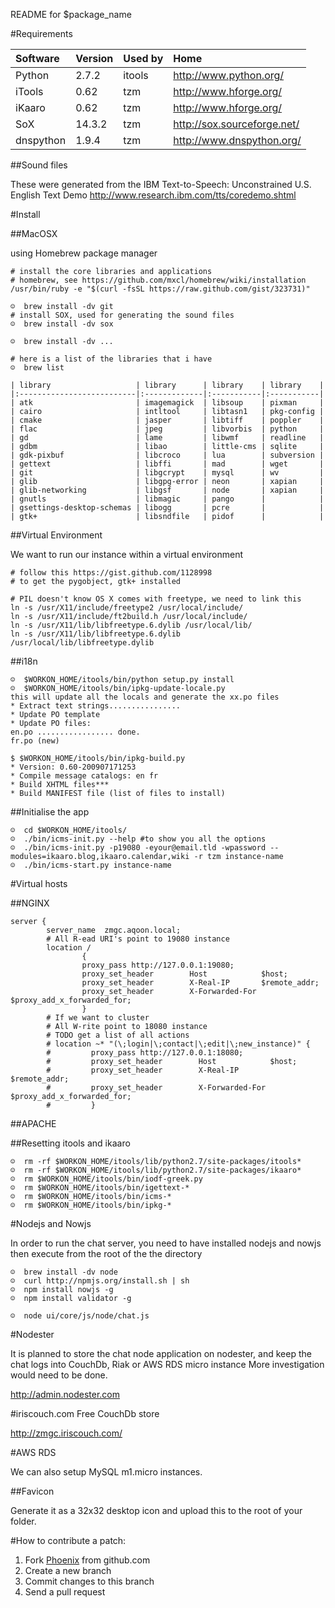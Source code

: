 README for $package_name

#Requirements

| Software  | Version | Used by | Home                        |
|:----------|:--------|:--------|:----------------------------|
| Python    | 2.7.2   | itools  | http://www.python.org/      |
| iTools    | 0.62    | tzm     | http://www.hforge.org/      |
| iKaaro    | 0.62    | tzm     | http://www.hforge.org/      |
| SoX       | 14.3.2  | tzm     | http://sox.sourceforge.net/ |
| dnspython | 1.9.4   | tzm     | http://www.dnspython.org/   |


##Sound files

These were generated from the IBM Text-to-Speech: Unconstrained U.S. English Text Demo http://www.research.ibm.com/tts/coredemo.shtml

#Install

##MacOSX

using Homebrew package manager

	# install the core libraries and applications
	# homebrew, see https://github.com/mxcl/homebrew/wiki/installation
	/usr/bin/ruby -e "$(curl -fsSL https://raw.github.com/gist/323731)"
	
	☺  brew install -dv git
	# install SOX, used for generating the sound files
	☺  brew install -dv sox
	
	☺  brew install -dv ...
	
	# here is a list of the libraries that i have
	☺  brew list
                                               
	| library                   | library      | library    | library    |
	|:--------------------------|:-------------|:-----------|:-----------|
	| atk                       | imagemagick  | libsoup    | pixman     |
	| cairo                     | intltool     | libtasn1   | pkg-config |
	| cmake                     | jasper       | libtiff    | poppler    |
	| flac                      | jpeg         | libvorbis  | python     |
	| gd                        | lame         | libwmf     | readline   |
	| gdbm                      | libao        | little-cms | sqlite     |
	| gdk-pixbuf                | libcroco     | lua        | subversion |
	| gettext                   | libffi       | mad        | wget       |
	| git                       | libgcrypt    | mysql      | wv         |
	| glib                      | libgpg-error | neon       | xapian     |
	| glib-networking           | libgsf       | node       | xapian     |
	| gnutls                    | libmagic     | pango      |            |
	| gsettings-desktop-schemas | libogg       | pcre       |            |
	| gtk+                      | libsndfile   | pidof      |            |

##Virtual Environment

We want to run our instance within a virtual environment
	
	# follow this https://gist.github.com/1128998
	# to get the pygobject, gtk+ installed
	
	# PIL doesn't know OS X comes with freetype, we need to link this
	ln -s /usr/X11/include/freetype2 /usr/local/include/ 
	ln -s /usr/X11/include/ft2build.h /usr/local/include/ 
	ln -s /usr/X11/lib/libfreetype.6.dylib /usr/local/lib/ 
	ln -s /usr/X11/lib/libfreetype.6.dylib /usr/local/lib/libfreetype.dylib

##i18n

	☺  $WORKON_HOME/itools/bin/python setup.py install
	☺  $WORKON_HOME/itools/bin/ipkg-update-locale.py
	this will update all the locals and generate the xx.po files
	* Extract text strings................
	* Update PO template 
	* Update PO files:
	en.po ................. done.
	fr.po (new)

	$ $WORKON_HOME/itools/bin/ipkg-build.py
	* Version: 0.60-200907171253
	* Compile message catalogs: en fr
	* Build XHTML files***
	* Build MANIFEST file (list of files to install)

##Initialise the app

	☺  cd $WORKON_HOME/itools/
	☺  ./bin/icms-init.py --help #to show you all the options
	☺  ./bin/icms-init.py -p19080 -eyour@email.tld -wpassword --modules=ikaaro.blog,ikaaro.calendar,wiki -r tzm instance-name
	☺  ./bin/icms-start.py instance-name

#Virtual hosts

##NGINX

    server {
            server_name  zmgc.aqoon.local;
            # All R-ead URI's point to 19080 instance
            location /
                    {
                    proxy_pass http://127.0.0.1:19080;
                    proxy_set_header        Host            $host;
                    proxy_set_header        X-Real-IP       $remote_addr;
                    proxy_set_header        X-Forwarded-For $proxy_add_x_forwarded_for;
                    }
			# If we want to cluster
            # All W-rite point to 18080 instance
            # TODO get a list of all actions
            # location ~* "(\;login|\;contact|\;edit|\;new_instance)" {
            #         proxy_pass http://127.0.0.1:18080;
            #         proxy_set_header        Host            $host;
            #         proxy_set_header        X-Real-IP       $remote_addr;
            #         proxy_set_header        X-Forwarded-For $proxy_add_x_forwarded_for;
            #         }

##APACHE

##Resetting itools and ikaaro

	☺  rm -rf $WORKON_HOME/itools/lib/python2.7/site-packages/itools*
	☺  rm -rf $WORKON_HOME/itools/lib/python2.7/site-packages/ikaaro*
	☺  rm $WORKON_HOME/itools/bin/iodf-greek.py 
	☺  rm $WORKON_HOME/itools/bin/igettext-*
	☺  rm $WORKON_HOME/itools/bin/icms-*
	☺  rm $WORKON_HOME/itools/bin/ipkg-*

#Nodejs and Nowjs

In order to run the chat server, you need to have installed nodejs and nowjs
then execute from the root of the the directory

	☺  brew install -dv node
	☺  curl http://npmjs.org/install.sh | sh
	☺  npm install nowjs -g
	☺  npm install validator -g

	☺  node ui/core/js/node/chat.js

#Nodester

It is planned to store the chat node application on nodester, and keep the chat logs into CouchDb, Riak or AWS RDS micro instance
More investigation would need to be done.

http://admin.nodester.com

#iriscouch.com
Free CouchDb store

http://zmgc.iriscouch.com/

#AWS RDS

We can also setup MySQL m1.micro instances.

##Favicon

Generate it as a 32x32 desktop icon and upload this to the root of your folder.

#How to contribute a patch:

1. Fork [Phoenix](https://github.com/nkhine/phoenix) from github.com
2. Create a new branch
3. Commit changes to this branch
4. Send a pull request

